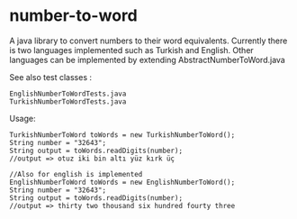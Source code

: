 # number-to-word
A java library to convert numbers to their word equivalents.
Currently there is two languages implemented such as Turkish and English.
Other languages can be implemented by extending AbstractNumberToWord.java

See also test classes :

	EnglishNumberToWordTests.java
	TurkishNumberToWordTests.java

Usage:
    
    TurkishNumberToWord toWords = new TurkishNumberToWord();
    String number = "32643";
    String output = toWords.readDigits(number);
    //output => otuz iki bin altı yüz kırk üç
    
    //Also for english is implemented
    EnglishNumberToWord toWords = new EnglishNumberToWord();
    String number = "32643";
    String output = toWords.readDigits(number);
    //output => thirty two thousand six hundred fourty three
    
